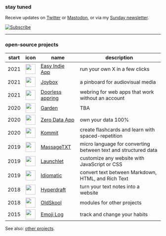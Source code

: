 ### stay tuned

Receive updates on [Twitter](https://twitter.com/rosano) or [Mastodon](https://merveilles.town/@rosano), or via my [Sunday newsletter](https://rosano.ca/ephemerata).

<a href="https://rosano.ca/ephemerata"><img alt="Subscribe" src="https://static.rosano.ca/_shared/_RCSSubscribeButton.svg" /></a>

---

### open-source projects

| start | icon | name | description |
| - | - | - | - |
| 2021 | <img src="https://static.rosano.ca/eas/identity-green-background.svg" width="32" /> | [Easy Indie App](https://github.com/0dataapp/easyindie) | run your own X in a few clicks |
| 2021 | <img src="https://static.rosano.ca/joybox/identity.svg" width="32" /> | [Joybox](https://github.com/joyboxapp/joybox) | a pinboard for audiovisual media |
| 2021 | <img src="https://static.rosano.ca/swar/identity.svg" width="32" /> | [Doorless appring](https://github.com/0dataapp/small-web-app-ring) | webring for web apps that work without an account |
| 2020 | <img src="https://static.rosano.ca/garden/identity.svg" width="32" /> | [Garden](https://github.com/wikiavec/garden) | TBA |
| 2020 | <img src="https://static.rosano.ca/0data/identity.svg" width="32" /> | [Zero Data App](https://github.com/0dataapp/0data) | own your data 100% |
| 2020 | <img src="https://static.rosano.ca/kommit/identity.svg" width="32" /> | [Kommit](https://github.com/kommitapp/kommit) | create flashcards and learn with spaced-repetition |
| 2019 | <img src="https://static.rosano.ca/massagetxt/identity.svg" width="32" /> | [MassageTXT](https://github.com/massagetxt/massagetxt-web) | micro language for converting between text and structured data |
| 2019 | <img src="https://static.rosano.ca/launchlet/identity.svg" width="32" /> | [Launchlet](https://github.com/launchlet/launchlet) | customize any website with JavaScript or CSS |
| 2019 | <img src="https://static.rosano.ca/idiomatic/identity.svg" width="32" /> | [Idiomatic](https://github.com/rationalcreative/idiomatic) | convert text between Markdown, HTML, and Rich Text |
| 2018 | <img src="https://static.rosano.ca/wikiavec/identity.svg" width="32" /> | [Hyperdraft](https://github.com/wikiavec/hyperdraft) | turn your text notes into a website |
| 2018 | <img src="https://static.rosano.ca/oldskool/identity.svg" width="32" /> | [OldSkool](https://github.com/olsk) | modules for other projects |
| 2015 | <img src="https://static.rosano.ca/emojilog/identity.svg" width="32" /> | [Emoji Log](https://github.com/emojilog/emojilog) | track and change your habits |

See also: [other projects](https://rosano.hmm.garden/01etsqssqjv29ykfphkxq01042).
